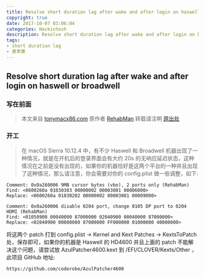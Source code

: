 ```yaml
---
title: Resolve short duration lag after wake and after login on haswell or broadwell
copyright: true
date: 2017-10-07 03:06:04
categories: Hackintosh
description: Resolve short duration lag after wake and after login on haswell or broadwell
tags: 
- short duration lag
- 黑苹果
---
```


## Resolve short duration lag after wake and after login on haswell or broadwell
<!--more-->

### 写在前面

> 本文来自 [tonymacx86.com](https://www.tonymacx86.com/threads/readme-common-some-unsolved-problems-in-10-12-sierra.202316/page-94#post-1485104) 
> 原作者 [RehabMan](https://www.tonymacx86.com/members/rehabman.429483/)
> 转载请注明 [原出处](https://blog.iamzhl.top/2017/10/07/Resolve%20short%20duration%20lag%20after%20wake%20and%20after%20login%20on%20haswell%20or%20broadwell/)

### 开工

> 在 macOS Sierra 10.12.4 中，有不少 Haswell 和 Broadwell 机器出现了一种情况，就是在开机后的登录界面会有大约 20s 的无响应延迟状态，这种情况在之前是没有出现的，如果你的机器恰好是这两个平台的一种并且出现了这种情况，那么请注意，你会需要对你的 config.plist 做一些调整，如下: 

```
Comment: 0x0a260006 9MB cursor bytes (vbo), 2 ports only (RehabMan)
Find: <0600260a 01030303 00000002 00003001 00006000>
Replace: <0600260a 01030202 00000002 00003001 00009000>
```

```
Comment: 0x0a260006 disable 0204 port, change 0105 DP port to 0204 HDMI (RehabMan)
Find: <01050900 00040000 87000000 02040900 00040000 87000000>
Replace: <02040900 00080000 87000000 FF000000 01000000 40000000>
```

将这两个 patch 打到 config.plist -> Kernel and Kext Patches -> KextsToPatch 处，保存即可，如果你的机器是 Haswell 的 HD4600 并且上面的 patch 不能解决这个问题，请尝试放 AzulPatcher4600.kext 到 /EFI/CLOVER/Kexts/Other ，此项目 GitHub 地址: 

```
https://github.com/coderobe/AzulPatcher4600
```

